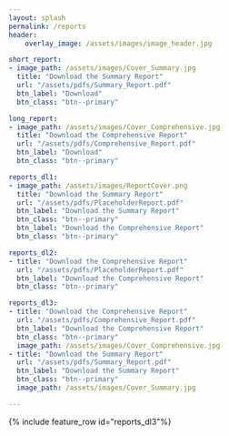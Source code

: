 ```yaml
---
layout: splash
permalink: /reports
header:
    overlay_image: /assets/images/image_header.jpg

short_report:
- image_path: /assets/images/Cover_Summary.jpg
  title: "Download the Summary Report"
  url: "/assets/pdfs/Summary_Report.pdf"
  btn_label: "Download"
  btn_class: "btn--primary"

long_report:
- image_path: /assets/images/Cover_Comprehensive.jpg
  title: "Download the Comprehensive Report"
  url: "/assets/pdfs/Comprehensive_Report.pdf"
  btn_label: "Download"
  btn_class: "btn--primary"

reports_dl1:
- image_path: /assets/images/ReportCover.png
  title: "Download the Summary Report"
  url: "/assets/pdfs/PlaceholderReport.pdf"
  btn_label: "Download the Summary Report"
  btn_class: "btn--primary"
  btn_label: "Download the Comprehensive Report"
  btn_class: "btn--primary"

reports_dl2:
- title: "Download the Comprehensive Report"
  url: "/assets/pdfs/PlaceholderReport.pdf"
  btn_label: "Download the Comprehensive Report"
  btn_class: "btn--primary"

reports_dl3:
- title: "Download the Comprehensive Report"
  url: "/assets/pdfs/Comprehensive_Report.pdf"
  btn_label: "Download the Comprehensive Report"
  btn_class: "btn--primary"
  image_path: /assets/images/Cover_Comprehensive.jpg
- title: "Download the Summary Report"
  url: "/assets/pdfs/Summary_Report.pdf"
  btn_label: "Download the Summary Report"
  btn_class: "btn--primary"
  image_path: /assets/images/Cover_Summary.jpg

---
```


{% include feature_row id="reports_dl3"%}




